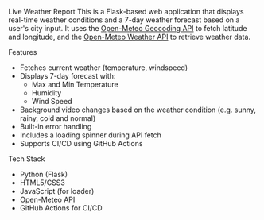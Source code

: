 Live Weather Report
This is a Flask-based web application that displays real-time weather conditions and a 7-day weather forecast based on a user's city input. It uses the [Open-Meteo Geocoding API](https://open-meteo.com/en/docs/geocoding-api) to fetch latitude and longitude, and the [Open-Meteo Weather API](https://open-meteo.com/en/docs) to retrieve weather data.

Features
- Fetches current weather (temperature, windspeed)
- Displays 7-day forecast with:
  - Max and Min Temperature
  - Humidity
  - Wind Speed
- Background video changes based on the weather condition (e.g. sunny, rainy, cold and normal)
- Built-in error handling
- Includes a loading spinner during API fetch
- Supports CI/CD using GitHub Actions

 Tech Stack
- Python (Flask)
- HTML5/CSS3
- JavaScript (for loader)
- Open-Meteo API
- GitHub Actions for CI/CD
